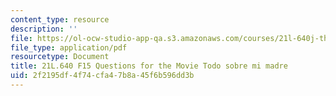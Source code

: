 ```yaml
---
content_type: resource
description: ''
file: https://ol-ocw-studio-app-qa.s3.amazonaws.com/courses/21l-640j-the-new-spain-1977-present-fall-2015/2f2195df4f74cfa47b8a45f6b596dd3b_MIT21L_640JF15_Todo.pdf
file_type: application/pdf
resourcetype: Document
title: 21L.640 F15 Questions for the Movie Todo sobre mi madre
uid: 2f2195df-4f74-cfa4-7b8a-45f6b596dd3b
---
```

